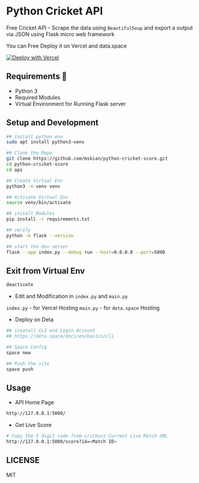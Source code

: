 # Python Cricket API

Free Cricket API - Scrape the data using `BeautifulSoup` and export a output via JSON using Flask micro web framework  

You can Free Deploy it on Vercel and data.space  

[![Deploy with Vercel](https://vercel.com/button)](https://vercel.com/new/clone?repository-url=https%3A%2F%2Fgithub.com%2Fmskian%2Fpython-cricket-score%2Ftree%2Fmain%2Fapi)  

## Requirements 📑

- Python 3
- Required Modules
- Virtual Environment for Running Flask server

## Setup and Development

```sh
## install python env
sudo apt install python3-venv

## Clone the Repo
git clone https://github.com/mskian/python-cricket-score.git
cd python-cricket-score
cd api

## Create Virtual Env
python3 -m venv venv

## Activate Virtual Env
source venv/bin/activate

## install Modules
pip install -r requirements.txt

## verify
python -m flask --version

## start the dev server 
flask --app index.py --debug run --host=0.0.0.0 --port=5000
```

## Exit from Virtual Env

```sh
deactivate
```

- Edit and Modification in `index.py` and `main.py`

`index.py` - for Vercel Hosting
`main.py` - for `deta.space` Hosting

- Deploy on Deta  

```sh
## insatall CLI and Login Account
## https://deta.space/docs/en/basics/cli

## Space Config
space new

## Push the site
space push
```

## Usage

- API Home Page

```sh
http://127.0.0.1:5000/
```

- Get Live Score

```sh
# Copy the 5 digit code from cricbuzz Current Live Match URL 
http://127.0.0.1:5000/score?id=<Match ID>
```

## LICENSE

MIT
